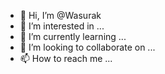 - 👋 Hi, I’m @Wasurak
- 👀 I’m interested in ...
- 🌱 I’m currently learning ...
- 💞️ I’m looking to collaborate on ...
- 📫 How to reach me ...

<!---
Wasurak/Wasurak is a ✨ special ✨ repository because its `README.md` (this file) appears on your GitHub profile.
You can click the Preview link to take a look at your changes.
--->
